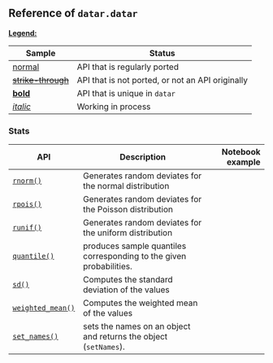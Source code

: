 <style>
.md-typeset__table {
   min-width: 100%;
}

.md-typeset table:not([class]) {
    display: table;
    max-width: 80%;
}
</style>

## Reference of `datar.datar`

<u>**Legend:**</u>

|Sample|Status|
|---|---|
|[normal]()|API that is regularly ported|
|<s>[strike-through]()</s>|API that is not ported, or not an API originally|
|[**bold**]()|API that is unique in `datar`|
|[_italic_]()|Working in process|

### Stats

|API|Description|Notebook example|
|---|---|---:|
|[`rnorm()`][1]|Generates random deviates for the normal distribution||
|[`rpois()`][2]|Generates random deviates for the Poisson distribution||
|[`runif()`][3]|Generates random deviates for the uniform distribution||
|[`quantile()`][4]|produces sample quantiles corresponding to the given probabilities.||
|[`sd()`][5]|Computes the standard deviation of the values||
|[`weighted_mean()`][6]|Computes the weighted mean of the values||
|[`set_names()`][7]|sets the names on an object and returns the object (`setNames`).||

[1]: ../../api/datar.stats.funs/#datar.stats.funs.rnorm
[2]: ../../api/datar.stats.funs/#datar.stats.funs.rpois
[3]: ../../api/datar.stats.funs/#datar.stats.funs.runif
[4]: ../../api/datar.stats.funs/#datar.stats.funs.quantile
[5]: ../../api/datar.stats.funs/#datar.stats.funs.sd
[6]: ../../api/datar.stats.funs/#datar.stats.funs.weighted_mean
[7]: ../../api/datar.stats.verbs/#datar.stats.verbs.set_names
